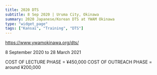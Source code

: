 ```yaml
---
title: 2020 DTS
subtitle: 8 Sep 2020 | Uruma City, Okinawa
summary: 2020 Japanese/Korean DTS at YWAM Okinawa
type: "widget_page"
tags: ["Kansai", "Training", "DTS"]
---
```


https://www.ywamokinawa.org/dts/

8 September 2020 to 28 March 2021

COST OF LECTURE PHASE = ¥450,000
COST OF OUTREACH PHASE = around ¥200,000
